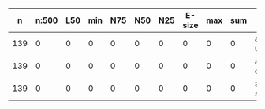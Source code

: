 n    |n:500  |L50  |min  |N75  |N50  |N25  |E-size  |max  |sum  |name
---  |---    |---  |---  |---  |---  |---  |---     |---  |---  |---
139  |0      |0    |0    |0    |0    |0    |0       |0    |0    |abyss-unitigs.fa
139  |0      |0    |0    |0    |0    |0    |0       |0    |0    |abyss-contigs.fa
139  |0      |0    |0    |0    |0    |0    |0       |0    |0    |abyss-scaffolds.fa
